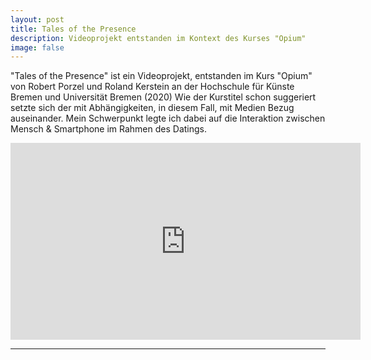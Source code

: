 ```yaml
---
layout: post
title: Tales of the Presence
description: Videoprojekt entstanden im Kontext des Kurses "Opium"
image: false
---
```


"Tales of the Presence" ist ein Videoprojekt, entstanden im Kurs "Opium" von Robert Porzel und Roland Kerstein an der Hochschule für Künste Bremen und Universität Bremen (2020) Wie der Kurstitel schon suggeriert setzte sich der mit Abhängigkeiten, in diesem Fall, mit Medien Bezug auseinander. Mein Schwerpunkt legte ich dabei auf die Interaktion zwischen Mensch & Smartphone im Rahmen des Datings.



<div style="text-align: center;"><iframe width="560" height="315" src="https://www.youtube-nocookie.com/embed/PuWC2QNz_ws" frameborder="0" allow="accelerometer; autoplay; encrypted-media; gyroscope; picture-in-picture" allowfullscreen></iframe></div>

---
